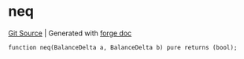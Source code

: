 # neq
[Git Source](https://github.com/uniswap/v4-core/blob/1141642f8ba4665a50660886a8a8401526677045/src/types/BalanceDelta.sol)
| Generated with [forge doc](https://book.getfoundry.sh/reference/forge/forge-doc)


```solidity
function neq(BalanceDelta a, BalanceDelta b) pure returns (bool);
```

